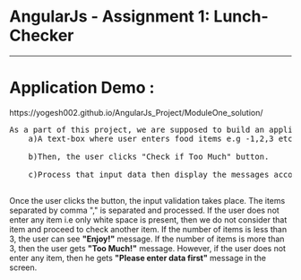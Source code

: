 # AngularJs - Assignment 1: Lunch-Checker
<hr>
<h1>Application Demo : </h1>
https://yogesh002.github.io/AngularJs_Project/ModuleOne_solution/

<pre>
As a part of this project, we are supposed to build an application that contains:
    <bold>a)</bold>A text-box where user enters food items e.g -1,2,3 etc. <br>
    <bold>b)</bold>Then, the user clicks "Check if Too Much" button.<br>
    <bold>c)</bold>Process that input data then display the messages accordingly.<br>
</pre>

Once the user clicks the button, the input validation takes place. The items separated by comma "," is separated and processed. If the user does not enter any item i.e only white space is present, then we do not consider that item and proceed to check another item. If the number of items is less than 3, the user can see <strong>"Enjoy!"</strong> message. If the number of items is more than 3, then the user gets <strong>"Too Much!"</strong> message. However, if the user does not enter any item, then he gets <strong>"Please enter data first"</strong> message in the screen.

